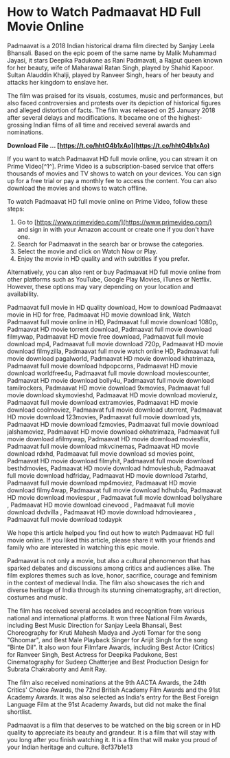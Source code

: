 # How to Watch Padmaavat HD Full Movie Online
 
Padmaavat is a 2018 Indian historical drama film directed by Sanjay Leela Bhansali. Based on the epic poem of the same name by Malik Muhammad Jayasi, it stars Deepika Padukone as Rani Padmavati, a Rajput queen known for her beauty, wife of Maharawal Ratan Singh, played by Shahid Kapoor. Sultan Alauddin Khalji, played by Ranveer Singh, hears of her beauty and attacks her kingdom to enslave her.
 
The film was praised for its visuals, costumes, music and performances, but also faced controversies and protests over its depiction of historical figures and alleged distortion of facts. The film was released on 25 January 2018 after several delays and modifications. It became one of the highest-grossing Indian films of all time and received several awards and nominations.
 
**Download File … [https://t.co/hhtO4b1xAo](https://t.co/hhtO4b1xAo)**


 
If you want to watch Padmaavat HD full movie online, you can stream it on Prime Video[^1^]. Prime Video is a subscription-based service that offers thousands of movies and TV shows to watch on your devices. You can sign up for a free trial or pay a monthly fee to access the content. You can also download the movies and shows to watch offline.
 
To watch Padmaavat HD full movie online on Prime Video, follow these steps:
 
1. Go to [https://www.primevideo.com/](https://www.primevideo.com/) and sign in with your Amazon account or create one if you don't have one.
2. Search for Padmaavat in the search bar or browse the categories.
3. Select the movie and click on Watch Now or Play.
4. Enjoy the movie in HD quality and with subtitles if you prefer.

Alternatively, you can also rent or buy Padmaavat HD full movie online from other platforms such as YouTube, Google Play Movies, iTunes or Netflix. However, these options may vary depending on your location and availability.
 
Padmaavat full movie in HD quality download,  How to download Padmaavat movie in HD for free,  Padmaavat HD movie download link,  Watch Padmaavat full movie online in HD,  Padmaavat full movie download 1080p,  Padmaavat HD movie torrent download,  Padmaavat full movie download filmywap,  Padmaavat HD movie free download,  Padmaavat full movie download mp4,  Padmaavat full movie download 720p,  Padmaavat HD movie download filmyzilla,  Padmaavat full movie watch online HD,  Padmaavat full movie download pagalworld,  Padmaavat HD movie download khatrimaza,  Padmaavat full movie download hdpopcorns,  Padmaavat HD movie download worldfree4u,  Padmaavat full movie download moviescounter,  Padmaavat HD movie download bolly4u,  Padmaavat full movie download tamilrockers,  Padmaavat HD movie download 9xmovies,  Padmaavat full movie download skymovieshd,  Padmaavat HD movie download movierulz,  Padmaavat full movie download extramovies,  Padmaavat HD movie download coolmoviez,  Padmaavat full movie download utorrent,  Padmaavat HD movie download 123movies,  Padmaavat full movie download yts,  Padmaavat HD movie download fzmovies,  Padmaavat full movie download jalshamoviez,  Padmaavat HD movie download okhatrimaza,  Padmaavat full movie download afilmywap,  Padmaavat HD movie download moviesflix,  Padmaavat full movie download mkvcinemas,  Padmaavat HD movie download rdxhd,  Padmaavat full movie download sd movies point,  Padmaavat HD movie download filmyhit,  Padmaavat full movie download besthdmovies,  Padmaavat HD movie download hdmovieshub,  Padmaavat full movie download hdfriday,  Padmaavat HD movie download 7starhd,  Padmaavat full movie download mp4moviez,  Padmaavat HD movie download filmy4wap,  Padmaavat full movie download hdhub4u,  Padmaavat HD movie download moviespur ,  Padmaavat full movie download bollyshare ,  Padmaavat HD movie download cinevood ,  Padmaavat full movie download dvdvilla ,  Padmaavat HD movie download hdmoviearea ,  Padmaavat full movie download todaypk
 
We hope this article helped you find out how to watch Padmaavat HD full movie online. If you liked this article, please share it with your friends and family who are interested in watching this epic movie.
  
Padmaavat is not only a movie, but also a cultural phenomenon that has sparked debates and discussions among critics and audiences alike. The film explores themes such as love, honor, sacrifice, courage and feminism in the context of medieval India. The film also showcases the rich and diverse heritage of India through its stunning cinematography, art direction, costumes and music.
 
The film has received several accolades and recognition from various national and international platforms. It won three National Film Awards, including Best Music Direction for Sanjay Leela Bhansali, Best Choreography for Kruti Mahesh Madya and Jyoti Tomar for the song "Ghoomar", and Best Male Playback Singer for Arijit Singh for the song "Binte Dil". It also won four Filmfare Awards, including Best Actor (Critics) for Ranveer Singh, Best Actress for Deepika Padukone, Best Cinematography for Sudeep Chatterjee and Best Production Design for Subrata Chakraborty and Amit Ray.
 
The film also received nominations at the 9th AACTA Awards, the 24th Critics' Choice Awards, the 72nd British Academy Film Awards and the 91st Academy Awards. It was also selected as India's entry for the Best Foreign Language Film at the 91st Academy Awards, but did not make the final shortlist.
 
Padmaavat is a film that deserves to be watched on the big screen or in HD quality to appreciate its beauty and grandeur. It is a film that will stay with you long after you finish watching it. It is a film that will make you proud of your Indian heritage and culture.
 8cf37b1e13
 
